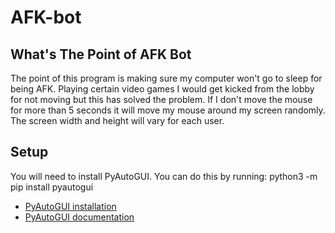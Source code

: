# AFK-bot

## What's The Point of AFK Bot
The point of this program is making sure my computer won't go to sleep for being AFK. Playing certain video games I would get kicked from the lobby for not moving but this has solved the problem. If I don't move the mouse for more than 5 seconds it will move my mouse around my screen randomly. The screen width and height will vary for each user. 

## Setup
You will need to install PyAutoGUI. You can do this by running:  python3 -m pip install pyautogui
* [PyAutoGUI installation](https://pyautogui.readthedocs.io/en/latest/install.html)
* [PyAutoGUI documentation](https://pyautogui.readthedocs.io/en/latest/)

